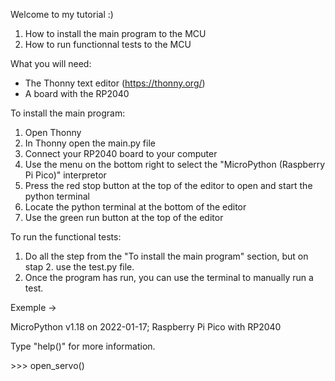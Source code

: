 Welcome to my tutorial :)

1. How to install the main program to the MCU
2. How to run functionnal tests to the MCU 

What you will need:

- The Thonny text editor (https://thonny.org/)
- A board with the RP2040

To install the main program:
1. Open Thonny
2. In Thonny open the main.py file
3. Connect your RP2040 board to your computer
4. Use the menu on the bottom right to select the "MicroPython (Raspberry Pi Pico)" interpretor
5. Press the red stop button at the top of the editor to open and start the python terminal 
6. Locate the python terminal at the bottom of the editor 
7. Use the green run button at the top of the editor

To run the functional tests:
1. Do all the step from the "To install the main program" section, but on stap 2. use the test.py file.
2. Once the program has run, you can use the terminal to manually run a test.

Exemple ->

MicroPython v1.18 on 2022-01-17; Raspberry Pi Pico with RP2040

Type "help()" for more information.

\>>> open_servo()
